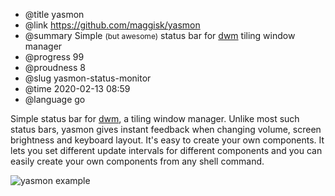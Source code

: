 * @title yasmon
* @link https://github.com/maggisk/yasmon
* @summary Simple <font style="font-size: 12px">(but awesome)</font> status bar for [dwm](https://dwm.suckless.org/) tiling window manager
* @progress 99
* @proudness 8
* @slug yasmon-status-monitor
* @time 2020-02-13 08:59
* @language go

Simple status bar for [dwm](https://dwm.suckless.org/), a tiling window manager. Unlike most such status bars, yasmon gives instant feedback when changing volume, screen brightness and keyboard layout. It's easy to create your own components. It lets you set different update intervals for different components and you can easily create your own components from any shell command.

![yasmon example](/img/yasmon.png)
